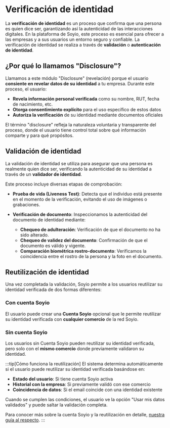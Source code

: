# Verificación de identidad

La **verificación de identidad** es un proceso que confirma que una persona es quien dice ser, garantizando así la autenticidad de las interacciones digitales. En la plataforma de Soyio, este proceso es esencial para ofrecer a las empresas y a sus usuarios un entorno seguro y confiable. La verificación de identidad se realiza a través de **validación** o **autenticación de identidad**.

## ¿Por qué lo llamamos "Disclosure"?

Llamamos a este módulo "Disclosure" (revelación) porque el usuario **consiente en revelar datos de su identidad** a tu empresa. Durante este proceso, el usuario:

- **Revela información personal verificada** como su nombre, RUT, fecha de nacimiento, etc.
- **Otorga consentimiento explícito** para el uso específico de estos datos
- **Autoriza la verificación** de su identidad mediante documentos oficiales

El término "disclosure" refleja la naturaleza voluntaria y transparente del proceso, donde el usuario tiene control total sobre qué información comparte y para qué propósitos.

## Validación de identidad

La validación de identidad se utiliza para asegurar que una persona es realmente quien dice ser, verificando la autenticidad de su identidad a través de un **validador de identidad**.

Este proceso incluye diversas etapas de comprobación:

- **Prueba de vida (Liveness Test)**: Detecta que el individuo está presente en el momento de la verificación, evitando el uso de imágenes o grabaciones.

- **Verificación de documento**: Inspeccionamos la autenticidad del documento de identidad mediante:
  - **Chequeo de adulteración**: Verificación de que el documento no ha sido alterado.
  - **Chequeo de validez del documento**: Confirmación de que el documento es válido y vigente.
  - **Comparación biométrica rostro-documento**: Verificamos la coincidencia entre el rostro de la persona y la foto en el documento.

## Reutilización de identidad

Una vez completada la validación, Soyio permite a los usuarios reutilizar su identidad verificada de dos formas diferentes:

### Con cuenta Soyio
El usuario puede crear una **Cuenta Soyio** opcional que le permite reutilizar su identidad verificada con **cualquier comercio** de la red Soyio.

### Sin cuenta Soyio
Los usuarios sin Cuenta Soyio pueden reutilizar su identidad verificada, pero solo con el **mismo comercio** donde previamente validaron su identidad.

:::tip[Cómo funciona la reutilización]
El sistema determina automáticamente si el usuario puede reutilizar su identidad verificada basándose en:
- **Estado del usuario**: Si tiene cuenta Soyio activa
- **Historial con la empresa**: Si previamente validó con ese comercio
- **Coincidencia de datos**: Si el email coincide con una identidad existente

Cuando se cumplen las condiciones, el usuario ve la opción "Usar mis datos validados" y puede saltar la validación completa.

Para conocer más sobre la cuenta Soyio y la reutilización en detalle, [nuestra guía al respecto](./account-and-id-reuse.mdx).
:::

